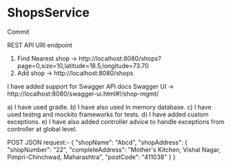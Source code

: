 # ShopsService
Commit

REST API URI endpoint
1) Find Nearest shop -> http://localhost:8080/shops?page=0,size=10,latitude=18.5,longitude=73.70
2) Add shop -> http://localhost:8080/shops

I have added support for Swagger API docs
Swagger UI -> http://localhost:8080/swagger-ui.html#!/shop-mgmt/ 

a) I have used gradle.
b) I have also used in memory database.
c) I have used testng and mockito frameworks for tests.
d) I have added custom exceptions.
e) I have also added controller advice to handle exceptions from controller at global level.

POST JSON request:- 
{
 "shopName": "Abcd",
 "shopAddress": {
  "shopNumber": "22",
  "completeAddress": "Mother's Kitchen, Vishal Nagar, Pimpri-Chinchwad, Maharashtra",
  "postCode": "411038"
 }
} 
